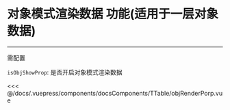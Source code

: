 # 对象模式渲染数据 功能(适用于一层对象数据)

---

<common-code-format>
  <docsComponents-TTable-objRenderPorp slot="source"></docsComponents-TTable-objRenderPorp>
  需配置

`isObjShowProp`: 是否开启对象模式渲染数据

<<< @/docs/.vuepress/components/docsComponents/TTable/objRenderPorp.vue
</common-code-format>

